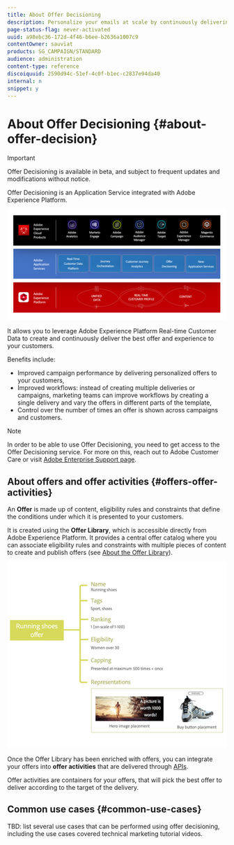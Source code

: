 ```yaml
---
title: About Offer Decisioning
description: Personalize your emails at scale by continuously delivering the best offers to your customers.
page-status-flag: never-activated
uuid: a98ebc36-172d-4f46-b6ee-b2636a1007c9
contentOwner: sauviat
products: SG_CAMPAIGN/STANDARD
audience: administration
content-type: reference
discoiquuid: 2590d94c-51ef-4c0f-b1ec-c2837e94da40
internal: n
snippet: y
---
```


# About Offer Decisioning {#about-offer-decision}

>[!IMPORTANT]
>
>Offer Decisioning is available in beta, and subject to frequent updates and modifications without notice. 

Offer Decisioning is an Application Service integrated with Adobe Experience Platform.

![](assets/offer-diagram.png) 

It allows you to leverage Adobe Experience Platform Real-time Customer Data to create and continuously deliver the best offer and experience to your customers.

Benefits include:

* Improved campaign performance by delivering personalized offers to your customers,
* Improved workflows: instead of creating multiple deliveries or campaigns, marketing teams can improve workflows by creating a single delivery and vary the offers in different parts of the template,
* Control over the number of times an offer is shown across campaigns and customers. 

>[!NOTE]
>
>In order to be able to use Offer Decisioning, you need to get access to the Offer Decisioning service. For more on this, reach out to Adobe Customer Care or visit [Adobe Enterprise Support page](https://helpx.adobe.com/contact/enterprise-support.ec.html).

## About offers and offer activities {#offers-offer-activities}

An **Offer** is made up of content, eligibility rules and constraints that define the conditions under which it is presented to your customers.

It is created using the **Offer Library**, which is accessible directly from Adobe Experience Platform. It provides a central offer catalog where you can associate eligibility rules and constraints with multiple pieces of content to create and publish offers (see [About the Offer Library](get-started-offer-library/using/about-the-offer-library.md)).

![](assets/offer_structure.png) 

Once the Offer Library has been enriched with offers, you can integrate your offers into **offer activities** that are delivered through [APIs](https://www.adobe.io/apis/experienceplatform/home/api-reference.html#!acpdr/swagger-specs/decisioning-ode.yaml).

Offer activities are containers for your offers, that will pick the best offer to deliver according to the target of the delivery.

<!-- add screenshot of a sent offer-->

## Common use cases {#common-use-cases}

TBD: list several use cases that can be performed using offer decisioning, including the use cases covered technical marketing tutorial videos.  
